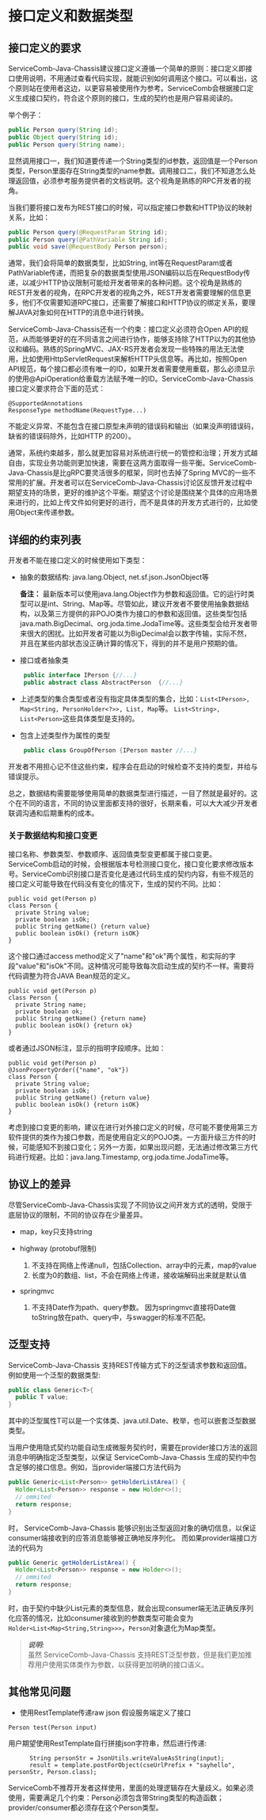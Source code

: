 # 接口定义和数据类型

## 接口定义的要求

ServiceComb-Java-Chassis建议接口定义遵循一个简单的原则：接口定义即接口使用说明，不用通过查看代码实现，就能识别如何调用这个接口。可以看出，这个原则站在使用者这边，以更容易被使用作为参考。ServiceComb会根据接口定义生成接口契约，符合这个原则的接口，生成的契约也是用户容易阅读的。

举个例子：

```java
public Person query(String id);
public Object query(String id);
public Person query(String name);
```

显然调用接口一，我们知道要传递一个String类型的id参数，返回值是一个Person类型，Person里面存在String类型的name参数。调用接口二，我们不知道怎么处理返回值，必须参考服务提供者的文档说明。这个视角是熟练的RPC开发者的视角。

当我们要将接口发布为REST接口的时候，可以指定接口参数和HTTP协议的映射关系，比如：

```java
public Person query(@RequestParam String id);
public Person query(@PathVariable String id);
public void save(@RequestBody Person person);
```

通常，我们会将简单的数据类型，比如String, int等在RequestParam或者PathVariable传递，而把复杂的数据类型使用JSON编码以后在RequestBody传递，以减少HTTP协议限制可能给开发者带来的各种问题。这个视角是熟练的REST开发者的视角，在RPC开发者的视角之外，REST开发者需要理解的信息更多，他们不仅需要知道RPC接口，还需要了解接口和HTTP协议的绑定关系，要理解JAVA对象如何在HTTP的消息中进行转换。

ServiceComb-Java-Chassis还有一个约束：接口定义必须符合Open API的规范，从而能够更好的在不同语言之间进行协作，能够支持除了HTTP以为的其他协议和编码。熟练的SpringMVC、JAX-RS开发者会发现一些特殊的用法无法使用，比如使用HttpServletRequest来解析HTTP头信息等。再比如，按照Open API规范，每个接口都必须有唯一的ID，如果开发者需要使用重载，那么必须显示的使用@ApiOperation给重载方法赋予唯一的ID。ServiceComb-Java-Chassis接口定义要求符合下面的范式：

```
@SupportedAnnotations
ResponseType methodName(RequestType...)
```

不能定义异常、不能包含在接口原型未声明的错误码和输出（如果没声明错误码，缺省的错误码除外，比如HTTP 的200）。

通常，系统约束越多，那么就更加容易对系统进行统一的管控和治理；开发方式越自由，实现业务功能则更加快速，需要在这两方面取得一些平衡。ServiceComb-Java-Chassis是比gRPC要灵活很多的框架，同时也去掉了Spring MVC的一些不常用的扩展。开发者可以在ServiceComb-Java-Chassis讨论区反馈开发过程中期望支持的场景，更好的维护这个平衡。期望这个讨论是围绕某个具体的应用场景来进行的，比如上传文件如何更好的进行，而不是具体的开发方式进行的，比如使用Object来传递参数。

## 详细的约束列表

开发者不能在接口定义的时候使用如下类型：

* 抽象的数据结构: java.lang.Object, net.sf.json.JsonObject等

  **备注：** 最新版本可以使用java.lang.Object作为参数和返回值。它的运行时类型可以是int、String、Map等。尽管如此，建议开发者不要使用抽象数据结构，以及第三方提供的非POJO类作为接口的参数和返回值。这些类型包括java.math.BigDecimal、org.joda.time.JodaTime等。这些类型会给开发者带来很大的困扰。比如开发者可能以为BigDecimal会以数字传输，实际不然，并且在某些内部状态没正确计算的情况下，得到的并不是用户预期的值。

* 接口或者抽象类
  ```java
   public interface IPerson {//...}
   public abstract class AbstractPerson  {//...}
  ```

* 上述类型的集合类型或者没有指定具体类型的集合，比如：`List<IPerson>, Map<String, PersonHolder<?>>, List, Map`等。 `List<String>, List<Person>`这些具体类型是支持的。

* 包含上述类型作为属性的类型

  ```java
   public class GroupOfPerson {IPerson master //...}
  ```

开发者不用担心记不住这些约束，程序会在启动的时候检查不支持的类型，并给与错误提示。

总之，数据结构需要能够使用简单的数据类型进行描述，一目了然就是最好的。这个在不同的语言，不同的协议里面都支持的很好，长期来看，可以大大减少开发者联调沟通和后期重构的成本。

### 关于数据结构和接口变更
接口名称、参数类型、参数顺序、返回值类型变更都属于接口变更。ServiceComb启动的时候，会根据版本号检测接口变化，接口变化要求修改版本号。ServiceComb识别接口是否变化是通过代码生成的契约内容，有些不规范的接口定义可能导致在代码没有变化的情况下，生成的契约不同。比如：

```
public void get(Person p)
class Person {
  private String value;
  private boolean isOk;
  public String getName() {return value}
  public boolean isOk() {return isOK}
}
```

这个接口通过access method定义了"name"和"ok"两个属性，和实际的字段"value"和"isOk"不同。这种情况可能导致每次启动生成的契约不一样。需要将代码调整为符合JAVA Bean规范的定义。
```
public void get(Person p)
class Person {
  private String name;
  private boolean ok;
  public String getName() {return name}
  public boolean isOk() {return ok}
}
```

或者通过JSON标注，显示的指明字段顺序。比如：

```
public void get(Person p)
@JsonPropertyOrder({"name", "ok"})
class Person {
  private String value;
  private boolean isOk;
  public String getName() {return value}
  public boolean isOk() {return isOK}
}
```

考虑到接口变更的影响，建议在进行对外接口定义的时候，尽可能不要使用第三方软件提供的类作为接口参数，而是使用自定义的POJO类。一方面升级三方件的时候，可能感知不到接口变化；另外一方面，如果出现问题，无法通过修改第三方代码进行规避。比如：java.lang.Timestamp, org.joda.time.JodaTime等。

## 协议上的差异

尽管ServiceComb-Java-Chassis实现了不同协议之间开发方式的透明，受限于底层协议的限制，不同的协议存在少量差异。

* map，key只支持string

* highway \(protobuf限制\)  
  1. 不支持在网络上传递null，包括Collection、array中的元素，map的value  
  2. 长度为0的数组、list，不会在网络上传递，接收端解码出来就是默认值

* springmvc  
  1. 不支持Date作为path、query参数。 因为springmvc直接将Date做toString放在path、query中，与swagger的标准不匹配。

## 泛型支持

ServiceComb-Java-Chassis 支持REST传输方式下的泛型请求参数和返回值。例如使用一个泛型的数据类型:
```java
public class Generic<T>{
  public T value;
}
```
其中的泛型属性T可以是一个实体类、java.util.Date、枚举，也可以嵌套泛型数据类型。

当用户使用隐式契约功能自动生成微服务契约时，需要在provider接口方法的返回消息中明确指定泛型类型，以保证 ServiceComb-Java-Chassis 生成的契约中包含足够的接口信息。例如，当provider端接口方法代码为
```java
public Generic<List<Person>> getHolderListArea() {
  Holder<List<Person>> response = new Holder<>();
  // ommited
  return response;
}
```
时， ServiceComb-Java-Chassis 能够识别出泛型返回对象的确切信息，以保证consumer端接收到的应答消息能够被正确地反序列化。
而如果provider端接口方法的代码为
```java
public Generic getHolderListArea() {
  Holder<List<Person>> response = new Holder<>();
  // ommited
  return response;
}
```
时，由于契约中缺少List元素的类型信息，就会出现consumer端无法正确反序列化应答的情况，比如consumer接收到的参数类型可能会变为`Holder<List<Map<String,String>>>`，`Person`对象退化为Map类型。

> ***说明:***   
> 虽然 ServiceComb-Java-Chassis 支持REST泛型参数，但是我们更加推荐用户使用实体类作为参数，以获得更加明确的接口语义。

## 其他常见问题

* 使用RestTemplate传递raw json
假设服务端定义了接口
```
Person test(Person input)
```
用户期望使用RestTemplate自行拼接json字符串，然后进行传递:
```
      String personStr = JsonUtils.writeValueAsString(input);
      result = template.postForObject(cseUrlPrefix + "sayhello", personStr, Person.class);
```
ServiceComb不推荐开发者这样使用，里面的处理逻辑存在大量歧义。如果必须使用，需要满足几个约束：Person必须包含带String类型的构造函数；provider/consumer都必须存在这个Person类型。
